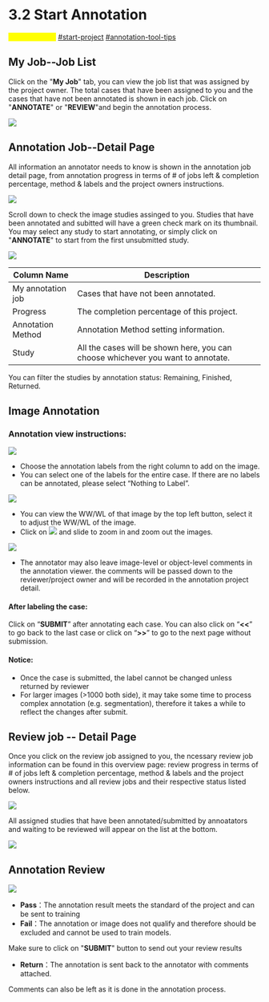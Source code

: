 # 3.2 Start Annotation

<mark style="color:yellow;">Tutorial Video:</mark><img src="../.gitbook/assets/video_icon_small.jpg" alt="" data-size="line"> [#start-project](../tutorial-videos/annotation-deepcap.md#start-project "mention") [#annotation-tool-tips](../tutorial-videos/annotation-deepcap.md#annotation-tool-tips "mention")

## My Job--Job List

Click on the "**My Job**" tab, you can view the job list that was assigned by the project owner. The total cases that have been assigned to you and the cases that have not been annotated is shown in each job. Click on "**ANNOTATE**" or "**REVIEW**"and begin the annotation process.

![](../.gitbook/assets/con-3-2-1.png)

## Annotation Job--Detail Page

All information an annotator needs to know is shown in the annotation job detail page, from annotation progress in terms of # of jobs left & completion percentage, method & labels and the project owners instructions.

![](../.gitbook/assets/con-3-2-2.png)

Scroll down to check the image studies assinged to you. Studies that have been annotated and subitted will have a green check mark on its thumbnail. You may select any study to start annotating, or simply click on "**ANNOTATE**" to start from the first unsubmitted study.

![](../.gitbook/assets/con-3-2-3.png)

| Column Name       | Description                                                                      |
| ----------------- | -------------------------------------------------------------------------------- |
| My annotation job | Cases that have not been annotated.                                              |
| Progress          | The completion percentage of this project.                                       |
| Annotation Method | Annotation Method setting information.                                           |
| Study             | All the cases will be shown here, you can choose whichever you want to annotate. |

You can filter the studies by annotation status: Remaining, Finished, Returned.

## Image Annotation

### Annotation view instructions:

![](../.gitbook/assets/con-3-2-4.png)

* Choose the annotation labels from the right column to add on the image.
* You can select one of the labels for the entire case. If there are no labels can be annotated, please select “Nothing to Label”.

![](../.gitbook/assets/con-3-2-5.png)

* You can view the WW/WL of that image by the top left button, select it to adjust the WW/WL of the image.
* Click on ![](../.gitbook/assets/con-icon-6.png) and slide to zoom in and zoom out the images.

![](../.gitbook/assets/con-3-2-6.png)

* The annotator may also leave image-level or object-level comments in the annotation viewer. the comments will be passed down to the reviewer/project owner and will be recorded in the annotation project detail.

#### After labeling the case:

Click on “**SUBMIT**” after annotating each case. You can also click on “**<<**” to go back to the last case or click on “**>>**” to go to the next page without submission.

#### Notice:

* Once the case is submitted, the label cannot be changed unless returned by reviewer
* For larger images (>1000 both side), it may take some time to process complex annotation (e.g. segmentation), therefore it takes a while to reflect the changes after submit.

## Review job -- Detail Page

Once you click on the review job assigned to you, the ncessary review job information can be found in this overview page: review progress in terms of # of jobs left & completion percentage, method & labels and the project owners instructions and all review jobs and their respective status listed below.

![](../.gitbook/assets/con-3-2-7.png)

All assigned studies that have been annotated/submitted by annoatators and waiting to be reviewed will appear on the list at the bottom.

![](../.gitbook/assets/con-3-2-8.png)

## Annotation Review

![](../.gitbook/assets/con-3-2-9.png)

* **Pass**：The annotation result meets the standard of the project and can be sent to training
* **Fail**：The annotation or image does not qualify and therefore should be excluded and cannot be used to train models.

Make sure to click on "**SUBMIT**" button to send out your review results

* **Return**：The annotation is sent back to the annotator with comments attached.

Comments can also be left as it is done in the annotation process.
